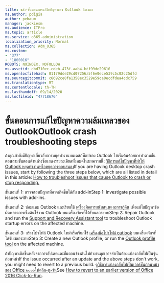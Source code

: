 ```yaml
---
title: ขลัง-ขั้นตอนการแก้ไขปัญหาของ Outlook ล้มเหลว
ms.author: pdigia
author: pebaum
manager: jackiesm
ms.audience: ITPro
ms.topic: article
ms.service: o365-administration
localization_priority: Normal
ms.collection: Adm_O365
ms.custom:
- "377"
- "1800016"
ROBOTS: NOINDEX, NOFOLLOW
ms.assetid: dbd710ec-cdeb-473f-aab4-bdf99de29610
ms.openlocfilehash: 01179dde29cd07256a5f6e0ece539c5c02c25dfd
ms.sourcegitcommit: c6692ce0fa1358ec3529e59ca0ecdfdea4cdc759
ms.translationtype: MT
ms.contentlocale: th-TH
ms.lasthandoff: 09/14/2020
ms.locfileid: "47718676"
---
```

# <a name="outlook-crash-troubleshooting-steps"></a><span data-ttu-id="f7f96-102">ขั้นตอนการแก้ไขปัญหาความล้มเหลวของ Outlook</span><span class="sxs-lookup"><span data-stu-id="f7f96-102">Outlook crash troubleshooting steps</span></span>

<span data-ttu-id="f7f96-103">ถ้าคุณกำลังมีปัญหาเกี่ยวกับการหยุดทำงานบนเดสก์ท็อปของ Outlook ให้เริ่มต้นด้วยการทำตามขั้นตอนสามขั้นตอนด้านล่างซึ่งแสดงรายละเอียดทั้งหมดในบทความนี้: [วิธีการแก้ไขปัญหาที่ทำให้ Outlook หยุดทำงานหรือหยุดการตอบสนอง](https://docs.microsoft.com/exchange/troubleshoot/outlook-crashes/crash-issues)</span><span class="sxs-lookup"><span data-stu-id="f7f96-103">If you are having Outlook desktop crash issues, start by following the three steps below, which are all listed in detail in this article: [How to troubleshoot issues that cause Outlook to crash or stop responding.](https://docs.microsoft.com/exchange/troubleshoot/outlook-crashes/crash-issues)</span></span>
  
<span data-ttu-id="f7f96-104">ขั้นตอนที่ 1: ตรวจสอบปัญหาที่อาจเกิดขึ้นได้กับ add-in</span><span class="sxs-lookup"><span data-stu-id="f7f96-104">Step 1: Investigate possible issues with add-ins.</span></span>
  
<span data-ttu-id="f7f96-105">ขั้นตอนที่ 2: ซ่อมแซม Outlook และเรียกใช้ [เครื่องมือการสนับสนุนและการกู้คืน](https://aka.ms/SaRA-OutlookWontStart) เพื่อแก้ไขปัญหาข้อผิดพลาดการเริ่มต้นใช้งาน Outlook บนเครื่องจักรที่ได้รับผลกระทบ</span><span class="sxs-lookup"><span data-stu-id="f7f96-105">Step 2: Repair Outlook and run the [Support and Recovery Assistant tool](https://aka.ms/SaRA-OutlookWontStart) to troubleshoot Outlook startup errors on the affected machine.</span></span>
  
<span data-ttu-id="f7f96-106">ขั้นตอนที่ 3: สร้างโปรไฟล์ Outlook ใหม่หรือเรียกใช้ [เครื่องมือโปรไฟล์ outlook](https://aka.ms/SaRA-OutlookSetupProfile) บนเครื่องจักรที่ได้รับผลกระทบ</span><span class="sxs-lookup"><span data-stu-id="f7f96-106">Step 3: Create a new Outlook profile, or run the [Outlook profile tool](https://aka.ms/SaRA-OutlookSetupProfile) on the affected machine.</span></span>
  
<span data-ttu-id="f7f96-107">ถ้าปัญหาเกิดขึ้นหลังจากการอัปเดตและขั้นตอนข้างต้นไม่ทำงานคุณอาจจำเป็นต้องแปลงกลับไปเป็นรุ่นก่อนหน้า</span><span class="sxs-lookup"><span data-stu-id="f7f96-107">If the issue occurred after an update and the above steps don't work, you might need to revert to a previous build.</span></span> <span data-ttu-id="f7f96-108">ดู[วิธีการแปลงกลับไปเป็นเวอร์ชันก่อนหน้าของ Office ๒๐๑๖ให้คลิก-ทู-รัน](https://support.microsoft.com/help/2770432)</span><span class="sxs-lookup"><span data-stu-id="f7f96-108">See [How to revert to an earlier version of Office 2016 Click-to-Run](https://support.microsoft.com/help/2770432).</span></span>
  